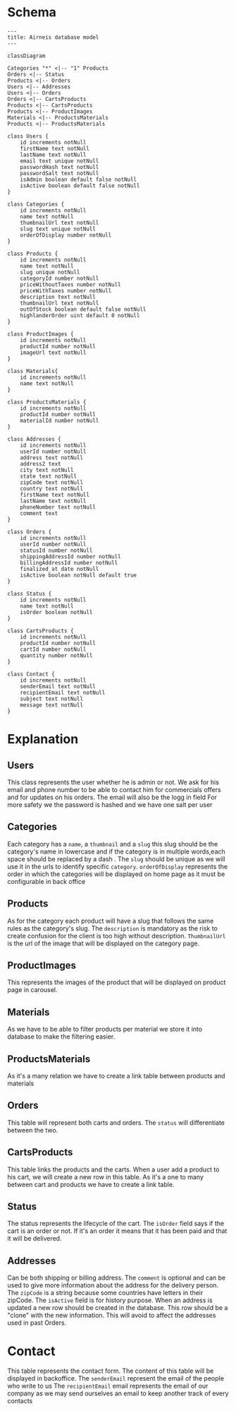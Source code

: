 # Schema

```mermaid
---
title: Airneis database model
---

classDiagram

Categories "*" <|-- "1" Products
Orders <|-- Status
Products <|-- Orders
Users <|-- Addresses
Users <|-- Orders
Orders <|-- CartsProducts
Products <|-- CartsProducts
Products <|-- ProductImages
Materials <|-- ProductsMaterials
Products <|-- ProductsMaterials

class Users {
    id increments notNull
    firstName text notNull
    lastName text notNull
    email text unique notNull
    passwordHash text notNull
    passwordSalt text notNull
    isAdmin boolean default false notNull
    isActive boolean default false notNull
}

class Categories {
    id increments notNull
    name text notNull
    thumbnailUrl text notNull
    slug text unique notNull
    orderOfDisplay number notNull
}

class Products {
    id increments notNull
    name text notNull
    slug unique notNull
    categoryId number notNull
    priceWithoutTaxes number notNull
    priceWithTaxes number notNull
    description text notNull
    thumbnailUrl text notNull
    outOfStock boolean default false notNull
    highlanderOrder uint default 0 notNull
}

class ProductImages {
    id increments notNull
    productId number notNull
    imageUrl text notNull
}

class Materials{
    id increments notNull
    name text notNull
}

class ProductsMaterials {
    id increments notNull
    productId number notNull
    materialId number notNull
}

class Addresses {
    id increments notNull
    userId number notNull
    address text notNull
    address2 text
    city text notNull
    state text notNull
    zipCode text notNull
    country text notNull
    firstName text notNull
    lastName text notNull
    phoneNumber text notNull
    comment text
}

class Orders {
    id increments notNull
    userId number notNull
    statusId number notNull
    shippingAddressId number notNull
    billingAddressId number notNull
    finalized_at date notNull
    isActive boolean notNull default true
}

class Status {
    id increments notNull
    name text notNull
    isOrder boolean notNull
}

class CartsProducts {
    id increments notNull
    productId number notNull
    cartId number notNull
    quantity number notNull
}

class Contact {
    id increments notNull
    senderEmail text notNull
    recipientEmail text notNull
    subject text notNull
    message text notNull
}

```

# Explanation

## Users

This class represents the user whether he is admin or not.
We ask for his email and phone number to be able to contact him for commercials offers and for updates on his orders.
The email will also be the logg in field
For more safety we the password is hashed and we have one salt per user

## Categories

Each category has a `name`, a `thumbnail` and a `slug` this slug should be the category's name in lowercase and if the category is in multiple words,each space should be replaced by a dash .
The `slug` should be unique as we will use it in the urls to identify specific `category`.
`orderOfDisplay` represents the order in which the categories will be displayed on home page as it must be configurable in back office

## Products

As for the category each product will have a slug that follows the same rules as the category's slug.
The `description` is mandatory as the risk to create confusion for the client is too high without description.
`ThumbnailUrl` is the url of the image that will be displayed on the category page.

## ProductImages

This represents the images of the product that will be displayed on product page in carousel.

## Materials

As we have to be able to filter products per material we store it into database to make the filtering easier.

## ProductsMaterials

As it's a many relation we have to create a link table between products and materials

## Orders

This table will represent both carts and orders.
The `status` will differentiate between the two.

## CartsProducts

This table links the products and the carts.
When a user add a product to his cart, we will create a new row in this table.
As it's a one to many between cart and products we have to create a link table.

## Status

The status represents the lifecycle of the cart.
The `isOrder` field says if the cart is an order or not.
If it's an order it means that it has been paid and that it will be delivered.

## Addresses

Can be both shipping or billing address.
The `comment` is optional and can be used to give more information about the address for the delivery person.
The `zipCode` is a string because some countries have letters in their zipCode.
The `isActive` field is for history purpose. When an address is updated a new row should be created in the database.
This row should be a "clone" with the new information. This will avoid to affect the addresses used in past Orders.

# Contact

This table represents the contact form.
The content of this table will be displayed in backoffice.
The `senderEmail` represent the email of the people who write to us
The `recipientEmail` email represents the email of our company as we may send ourselves an email to keep another track of every contacts
